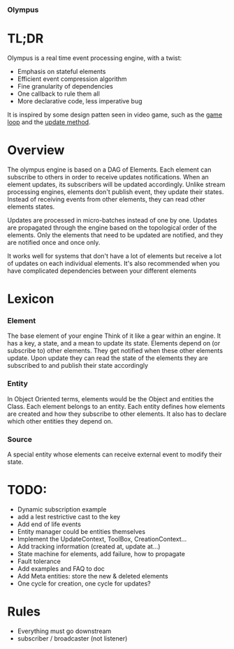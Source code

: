 ### Olympus

# TL;DR

Olympus is a real time event processing engine, with a twist:
* Emphasis on stateful elements
* Efficient event compression algorithm
* Fine granularity of dependencies
* One callback to rule them all
* More declarative code, less imperative bug

It is inspired by some design patten seen in video game, such as the [game loop](http://gameprogrammingpatterns.com/game-loop.html) and the [update method](http://gameprogrammingpatterns.com/update-method.html).

# Overview

The olympus engine is based on a DAG of Elements. 
Each element can subscribe to others in order to receive updates notifications.
When an element updates, its subscribers will be updated accordingly. 
Unlike stream processing engines, elements don't publish event, they update their states. 
Instead of receiving events from other elements, they can read other elements states.

Updates are processed in micro-batches instead of one by one. 
Updates are propagated through the engine based on the topological order of the elements.
Only the elements that need to be updated are notified, and they are notified once and once only. 

It works well for systems that don't have a lot of elements but receive a lot of updates on each individual elements. 
It's also recommended when you have complicated dependencies between your different elements


# Lexicon

### Element

The base element of your engine Think of it like a gear within an engine. 
It has a key, a state, and a mean to update its state.
Elements depend on (or subscribe to) other elements.
They get notified when these other elements update.
Upon update they can read the state of the elements they are subscribed to and publish their state accordingly

### Entity

In Object Oriented terms, elements would be the Object and entities the Class. 
Each element belongs to an entity. 
Each entity defines how elements are created and how they subscribe to other elements.
It also has to declare which other entities they depend on. 

### Source

A special entity whose elements can receive external event to modify their state.

# TODO:
* Dynamic subscription example
* add a lest restrictive cast to the key
* Add end of life events
* Entity manager could be entities themselves
* Implement the UpdateContext, ToolBox, CreationContext...
* Add tracking information (created at, update at...)
* State machine for elements, add failure, how to propagate
* Fault tolerance
* Add examples and FAQ to doc
* Add Meta entities: store the new & deleted elements
* One cycle for creation, one cycle for updates?

# Rules

* Everything must go downstream
* subscriber / broadcaster (not listener) 